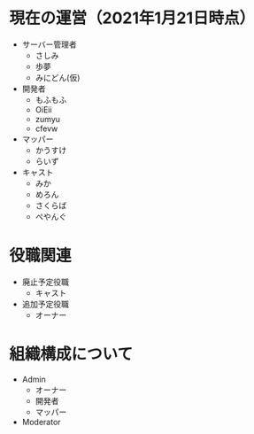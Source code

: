 # 現在の運営（2021年1月21日時点）
- サーバー管理者
  - さしみ
  - 歩夢
  - みにどん(仮)
- 開発者
  - もふもふ
  - OiEii
  - zumyu
  - cfevw
- マッパー
  - かうすけ
  - らいず
- キャスト
  - みか
  - めろん
  - さくらば
  - ぺやんぐ

# 役職関連
- 廃止予定役職
  - キャスト
- 追加予定役職
  - オーナー
 
# 組織構成について
- Admin
  - オーナー
  - 開発者
  - マッパー
- Moderator
